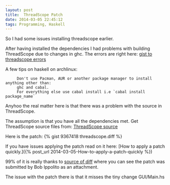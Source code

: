 ```yaml
---
layout: post
title:  ThreadScope Patch
date: 2014-03-05 22:45:12
tags: Programming, Haskell
---
```


So I had some issues installing threadscope earlier.

After having installed the dependencies I had problems with building ThreadScope due to changes in ghc. The errors are right here: [gist to threadscope errors]

A few tips on haskell on archlinux: 
```text
     Don't use Pacman, AUR or another package manager to install anything other than:
     ghc and cabal.
     For everything else use cabal install i.e `cabal install package_name`
```

Anyhoo the real matter here is that there was a problem with the source in ThreadScope.


The assumption is that you have all the dependencies met.
Get ThreadScope source files from: [ThreadScope source]

Here is the patch: {% gist 9367418 threadscope.diff %}


If you have issues applying the patch read on it here: [How to apply a patch quickly.]({% post_url 2014-03-05-How-to-apply-a-patch-quickly %})


99% of it is really thanks to [source of diff] where you can see the patch was submitted by Bob Ippolito as an attachment.

The issue with the patch there is that it misses the tiny change GUI/Main.hs 

[gist to threadscope errors]: https://gist.github.com/urbanslug/9365829
[source of diff]: http://trac.haskell.org/ThreadScope/ticket/32
[ThreadScope source]: http://hackage.haskell.org/package/threadscope
